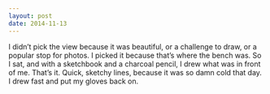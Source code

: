 ```yaml
---
layout: post
date: 2014-11-13
---
```

 
I didn’t pick the view because it was beautiful, or a challenge to draw, or a popular stop for photos. I picked it because that’s where the bench was. So I sat, and with a sketchbook and a charcoal pencil, I drew what was in front of me. That’s it. Quick, sketchy lines, because it was so damn cold that day. I drew fast and put my gloves back on.
